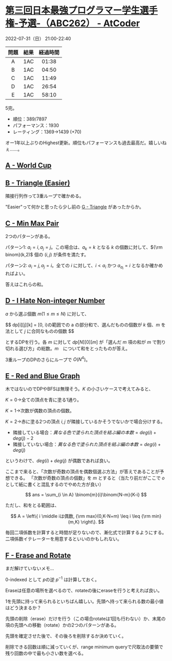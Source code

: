 # [第三回日本最強プログラマー学生選手権\-予選\-（ABC262） \- AtCoder](https://atcoder.jp/contests/abc262)

2022-07-31（日） 21:00-22:40

|問題|結果|経過時間|
|:---:|:---:|:---:|
|A|1AC|01:38|
|B|1AC|04:50|
|C|1AC|11:49|
|D|1AC|26:54|
|E|1AC|58:10|

5完。

- 順位：389/7897
- パフォーマンス：1930
- レーティング：1369→1439 (+70)

オー1年以上ぶりのHighest更新。順位もパフォーマンスも過去最高だ。嬉しいねぇ……。

## [A \- World Cup](https://atcoder.jp/contests/abc262/tasks/abc262_a)

## [B \- Triangle \(Easier\)](https://atcoder.jp/contests/abc262/tasks/abc262_b)

隣接行列作って3重ループで確かめる。

"Easier"って何かと思ったら少し前の [G \- Triangle](https://atcoder.jp/contests/abc258/tasks/abc258_g) があったからか。

## [C \- Min Max Pair](https://atcoder.jp/contests/abc262/tasks/abc262_c)

2つのパターンがある。

パターン1: $a_i=i, a_j=j$。この場合は、$a_k=k$ となる $k$ の個数に対して、${\rm binom}(k,2)$ 個の $(i,j)$ が条件を満たす。

パターン2: $a_i=j, a_j=i$。全ての $i$ に対して、$i<a_i$ かつ $a_{a_i}=i$ となるか確かめればよい。

答えはこれらの和。

## [D \- I Hate Non\-integer Number](https://atcoder.jp/contests/abc262/tasks/abc262_d)

$a$ から選ぶ個数 $m(1\leq m \leq N)$ に対して、

$$
dp[i][j][k] = [0, i)の範囲での a の部分和で、選んだものの個数が $k$ 個、$m$ を法として $j$ に合同なものの個数 
$$

とするDPを行う。各 $m$ に対して $dp[N][0][m]$ が「選んだ $m$ 項の和が $m$ で割り切れる選び方」の総数。$m$　について和をとったものが答え。

3重ループのDPのさらにループで $O(N^4)$。

## [E \- Red and Blue Graph](https://atcoder.jp/contests/abc262/tasks/abc262_e)

木ではないのでDPやBFSは無理そう。$K$ の小さいケースで考えてみると、

$K=0$→全ての頂点を青に塗る1通り。

$K=1$→次数が偶数の頂点の個数。

$K=2$→赤に塗る2つの頂点 $i,j$ が隣接しているかそうでないかで場合分けする。
- 隣接している場合：$異なる色で塗られた頂点を結ぶ編の本数 = deg(i)+deg(j)-2$
- 隣接していない場合：$異なる色で塗られた頂点を結ぶ編の本数 = deg(i)+deg(j)$

というわけで、$deg(i)+deg(j)$ が偶数であれば良い。

ここまで来ると、「次数が奇数の頂点を偶数個選ぶ方法」が答えであることが予想できる。
「次数が奇数の頂点の個数」を $m$ とすると（当たり前だがここで $o$ として紙に書くと混乱するのでやめた方が良い）

$$
ans = \sum_{i \in A} \binom{m}{i}\binom{N-m}{K-i}
$$

ただし、和をとる範囲は、

$$
A = \left\{ i \middle iは偶数, {\rm max}(0,K-N+m) \leq i \leq {\rm min}(m,K) \right\}.
$$

毎回二項係数を計算すると時間が足りないので、漸化式で計算するようにする。
二項係数イテレーターを用意するといいのかもしれない。

## [F \- Erase and Rotate](https://atcoder.jp/contests/abc262/tasks/abc262_f)
まだ解けていないメモ…

0-indexed として $p$の逆 $p^{-1}$ は計算しておく。

Eraseは任意の場所を選べるので、rotateの後にeraseを行うと考えれば良い。

1を先頭に持って来られるといちばん嬉しい。先頭へ持って来られる数の最小値はどう決まるか？

先頭の削除（erase）だけを行う（この場合rotateは1回も行わない）か、末尾の項の先頭への移動（rotate）かの2つのパターンがある。

先頭を確定させた後で、その後ろを削除するか決めていく。

削除できる回数は順に減っていくが、range minimum queryで尺取法の要領で残り回数の中で最も小さい数を選べる。